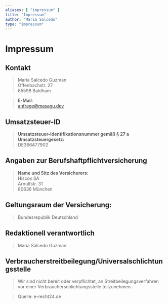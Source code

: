 ```yaml
---
aliases: [ "impressum" ]
title: "Impressum"
author: "Maria Salcedo"
type: "impressum"
---
```


# Impressum

## Kontakt

> Maria Salcedo Guzman \
> Offenbachstr. 27 \
> 85598 Baldham 

> **E-Mail**:\
> anfrage@masagu.dev


## Umsatzsteuer-ID

> **Umsatzsteuer-Identifikationsnummer gemäß § 27 a Umsatzsteuergesetz:** \
> DE366477902

## Angaben zur Berufshaftpflichtversicherung

> **Name und Sitz des Versicherers:** \
> Hiscox SA\
> Arnulfstr. 31\
> 80636 München

## Geltungsraum der Versicherung:
> Bundesrepublik Deutschland

## Redaktionell verantwortlich
> Maria Salcedo Guzman

## Verbraucherstreitbeilegung/Universalschlichtungsstelle
> Wir sind nicht bereit oder verpflichtet, an Streitbeilegungsverfahren \
> vor einer Verbraucherschlichtungsstelle teilzunehmen.

> Quelle: e-recht24.de
